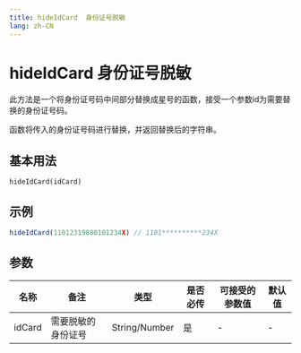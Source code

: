 ```yaml
---
title: hideIdCard  身份证号脱敏
lang: zh-CN
---
```

# hideIdCard  身份证号脱敏

此方法是一个将身份证号码中间部分替换成星号的函数，接受一个参数id为需要替换的身份证号码。

函数将传入的身份证号码进行替换，并返回替换后的字符串。

## 基本用法
`
hideIdCard(idCard)
`

## 示例
```javascript
hideIdCard(11012319880101234X) // 1101**********234X
```
## 参数


| 名称  | 备注 |  类型  | 是否必传 |可接受的参数值 | 默认值 |
| ----- | --- | ------ | --------|------------- | ----- |
| idCard | 需要脱敏的身份证号|String/Number|是 |- | -|
